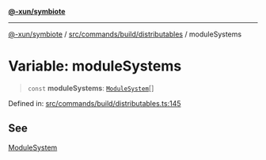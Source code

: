 [**@-xun/symbiote**](../../../../../README.md)

***

[@-xun/symbiote](../../../../../README.md) / [src/commands/build/distributables](../README.md) / moduleSystems

# Variable: moduleSystems

> `const` **moduleSystems**: [`ModuleSystem`](../enumerations/ModuleSystem.md)[]

Defined in: [src/commands/build/distributables.ts:145](https://github.com/Xunnamius/symbiote/blob/ee4f1b782c259495505171a8374c784c706e4a7d/src/commands/build/distributables.ts#L145)

## See

[ModuleSystem](../enumerations/ModuleSystem.md)
